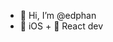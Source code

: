 - 👋 Hi, I’m @edphan
- 📱 iOS + 🚀 React dev

<!---
edphan/edphan is a ✨ special ✨ repository because its `README.md` (this file) appears on your GitHub profile.
You can click the Preview link to take a look at your changes.
--->
